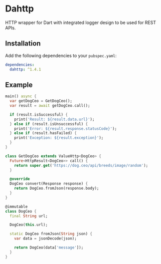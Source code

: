 # Dahttp

HTTP wrapper for Dart with integrated logger design to be used for REST APIs.

## Installation

Add the following dependencies to your `pubspec.yaml`:

```yaml
dependencies: 
  dahttp: ^1.4.1
```

## Example

```dart
main() async {
  var getDogCeo = GetDogCeo();
  var result = await getDogCeo.call();

  if (result.isSuccessful) {
    print('Result: ${result.data.url}');
  } else if (result.isUnsuccessful) {
    print('Error: ${result.response.statusCode}');
  } else if (result.hasFailed) {
    print('Exception: ${result.exception}');
  }
}
```

```dart
class GetDogCeo extends ValueHttp<DogCeo> {
  Future<HttpResult<DogCeo>> call() {
    return super.get('https://dog.ceo/api/breeds/image/random');
  }

  @override
  DogCeo convert(Response response) {
    return DogCeo.fromJson(response.body);
  }
}
```

```dart
@immutable
class DogCeo {
  final String url;

  DogCeo(this.url);

  static DogCeo fromJson(String json) {
    var data = jsonDecode(json);

    return DogCeo(data['message']);
  }
}
```